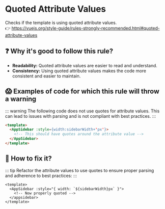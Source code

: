 # Quoted Attribute Values

Checks if the template is using quoted attribute values. &nbsp;&nbsp;<br />
👉 https://vuejs.org/style-guide/rules-strongly-recommended.html#quoted-attribute-values

## ❓ Why it's good to follow this rule?

- **Readability:** Quoted attribute values are easier to read and understand.
- **Consistency:** Using quoted attribute values makes the code more consistent and easier to maintain.

## 😱 Examples of code for which this rule will throw a warning

::: warning
The following code does not use quotes for attribute values. This can lead to issues with parsing and is not compliant with best practices.
:::

```html
<template>
  <AppSidebar :style={width:sidebarWidth+'px'}>
    <!-- This should have quotes around the attribute value -->
  </AppSidebar>
</template>
```

## 🤩 How to fix it?

::: tip
Refactor the attribute values to use quotes to ensure proper parsing and adherence to best practices:
:::

```vue{2}
<template>
  <AppSidebar :style="{ width: `${sidebarWidth}px` }">
    <!-- Now properly quoted -->
  </appsidebar>
</template>
```

